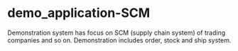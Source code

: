 # demo_application-SCM
Demonstration system has focus on SCM (supply chain system) of trading companies and so on. Demonstration includes order, stock and ship system.

